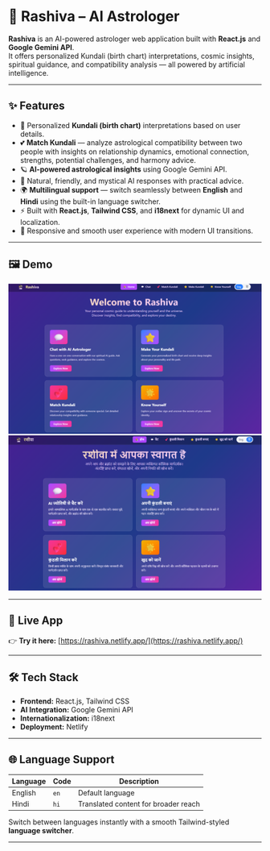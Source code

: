 # 🌟 Rashiva – AI Astrologer

**Rashiva** is an AI-powered astrologer web application built with **React.js** and **Google Gemini API**.  
It offers personalized Kundali (birth chart) interpretations, cosmic insights, spiritual guidance, and compatibility analysis — all powered by artificial intelligence.

---

## ✨ Features

- 🔮 Personalized **Kundali (birth chart)** interpretations based on user details.  
- 💕 **Match Kundali** — analyze astrological compatibility between two people with insights on relationship dynamics, emotional connection, strengths, potential challenges, and harmony advice.  
- 🪐 **AI-powered astrological insights** using Google Gemini API.  
- 💬 Natural, friendly, and mystical AI responses with practical advice.  
- 🌍 **Multilingual support** — switch seamlessly between **English** and **Hindi** using the built-in language switcher.  
- ⚡ Built with **React.js**, **Tailwind CSS**, and **i18next** for dynamic UI and localization.  
- 📱 Responsive and smooth user experience with modern UI transitions.

---

## 🖼️ Demo

![Rashiva Demo Screenshot](https://raw.githubusercontent.com/mohdsameerid/rashiva/master/src/assets/screenshot.png)  
![Rashiva Demo Screenshot](https://raw.githubusercontent.com/mohdsameerid/rashiva/master/src/assets/screenshot2.png)

---

## 🚀 Live App

👉 **Try it here:** [https://rashiva.netlify.app/](https://rashiva.netlify.app/)

---

## 🛠️ Tech Stack

- **Frontend:** React.js, Tailwind CSS  
- **AI Integration:** Google Gemini API  
- **Internationalization:** i18next  
- **Deployment:** Netlify  

---

## 🌐 Language Support

| Language | Code | Description |
|-----------|------|-------------|
| English   | `en`  | Default language |
| Hindi     | `hi`  | Translated content for broader reach |

Switch between languages instantly with a smooth Tailwind-styled **language switcher**.

---